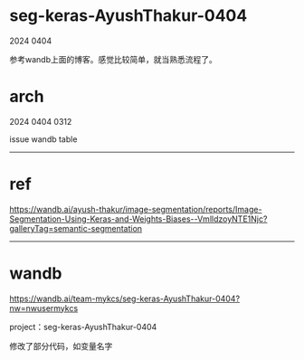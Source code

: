 # seg-keras-AyushThakur-0404

2024 0404

参考wandb上面的博客。感觉比较简单，就当熟悉流程了。

# arch

2024 0404 0312

issue wandb table

---

# ref
https://wandb.ai/ayush-thakur/image-segmentation/reports/Image-Segmentation-Using-Keras-and-Weights-Biases--VmlldzoyNTE1Njc?galleryTag=semantic-segmentation

---

# wandb

https://wandb.ai/team-mykcs/seg-keras-AyushThakur-0404?nw=nwusermykcs

project：seg-keras-AyushThakur-0404

修改了部分代码，如变量名字
